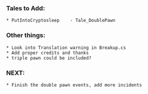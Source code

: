 
### Tales to Add:

    * PutIntoCryptosleep    - Tale_DoublePawn

### Other things:

    * Look into Translation warning in Breakup.cs
    * Add proper credits and thanks
    * triple pawn could be included?

### NEXT:

    * Finish the double pawn events, add more incidents
